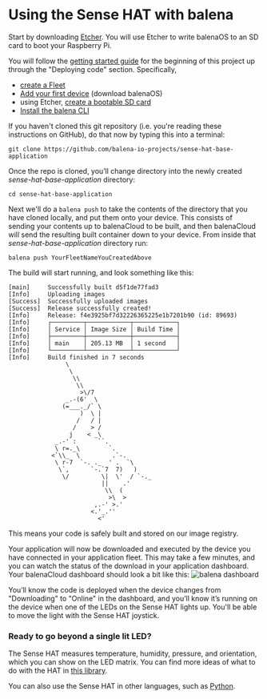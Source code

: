 Using the Sense HAT with balena
===============================

Start by downloading [Etcher](https://balena.io/etcher).  You will use Etcher to write balenaOS to an SD card to boot your Raspberry Pi.

You will follow the [getting started guide](https://balena.io/docs/learn/getting-started/raspberrypi3/nodejs/) for the beginning of this project up through the "Deploying code" section.  Specifically,
- [create a Fleet](https://balena.io/docs/learn/getting-started/raspberrypi3/nodejs/#create-a-fleet)
- [Add your first device](https://balena.io/docs/learn/getting-started/raspberrypi3/nodejs/#add-your-first-device) (download balenaOS)
- using Etcher, [create a bootable SD card](https://www.balena.io/docs/learn/getting-started/raspberrypi3/nodejs/#provision-device)
- [Install the balena CLI](https://www.balena.io/docs/learn/getting-started/raspberrypi3/nodejs/#install-the-balena-cli)

If you haven't cloned this git repository (i.e. you're reading these instructions on GitHub), do that now by typing this into a terminal:

```
git clone https://github.com/balena-io-projects/sense-hat-base-application
```

Once the repo is cloned, you’ll change directory into the newly created *sense-hat-base-application* directory:

```
cd sense-hat-base-application
```

Next we'll do a `balena push` to take the contents of the directory that you have cloned locally, and put them onto your device.  This consists of sending your contents up to balenaCloud to be built, and then balenaCloud will send the resulting built container down to your device. From inside that *sense-hat-base-application* directory run:

`balena push YourFleetNameYouCreatedAbove`

The build will start running, and look something like this:

```
[main]     Successfully built d5f1de77fad3
[Info]     Uploading images
[Success]  Successfully uploaded images
[Success]  Release successfully created!
[Info]     Release: f4e3925bf7d32226365225e1b7201b90 (id: 89693)
[Info]     ┌─────────┬────────────┬────────────┐
[Info]     │ Service │ Image Size │ Build Time │
[Info]     ├─────────┼────────────┼────────────┤
[Info]     │ main    │ 205.13 MB  │ 1 second   │
[Info]     └─────────┴────────────┴────────────┘
[Info]     Build finished in 7 seconds
                \
                 \
                  \\
                   \\
                    >\/7
                _.-(6'  \
               (=___._/` \
                    )  \ |
                   /   / |
                  /    > /
                 j    < _\
             _.-' :      ``.
             \ r=._\        `.
            <`\\_  \         .`-.
             \ r-7  `-. ._  ' .  `\
              \`,      `-.`7  7)   )
               \/         \|  \'  / `-._
                          ||    .'
                           \\  (
                            >\  >
                        ,.-' >.'
                       <.'_.''
                         <'
```

This means your code is safely built and stored on our image registry.

Your application will now be downloaded and executed by the device you have connected in your application fleet. This may take a few minutes, and you can watch the status of the download in your application dashboard.  Your balenaCloud dashboard should look a bit like this:
![balena dashboard](https://www.balena.io/docs/img/common/device/download-progress.png)

You’ll know the code is deployed when the device changes from "Downloading" to "Online" in the dashboard, and you’ll know it’s running on the device when one of the LEDs on the Sense HAT lights up. You'll be able to move the light with the Sense HAT joystick.

### Ready to go beyond a single lit LED?
The Sense HAT measures temperature, humidity, pressure, and orientation, which you can show on the LED matrix. You can find more ideas of what to do with the HAT in [this library](https://github.com/balena-io-playground/node-sense-hat).

You can also use the Sense HAT in other languages, such as [Python](http://pythonhosted.org/sense-hat/).
